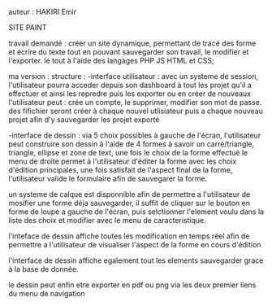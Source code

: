 auteur : HAKIRI Emir

SITE PAINT

travail demandé :
créer un site dynamique, permettant de tracé des forme et écrire du texte tout en pouvant sauvegarder son travail, le modifier et l'exporter.
le tout à l'aide des langages PHP JS HTML et CSS;

ma version :
structure :
-interface utilisateur  :
avec un systeme de session, l'utilisateur pourra acceder depuis son dashboard à tout les projet qu'il a effectuer et ainsi les repredre puis les exporter ou en créer de nouveaux
l'utilisateur peut : crée un compte, le supprimer, modifier son mot de passe.
des fifichier seront créer à chaque nouvel utlisiateur puis a chaque nouveau projet afin d'y sauvegarder les projet exporté

-interface de dessin :
via 5 choix possibles à gauche de l'écran, l'utilisateur peut construire son dessin à l'aide de 4 formes à savoir un carré/triangle, triangle, ellipse et zone de text,
une fois le choix de la forme effectué le menu de droite permet à l'utilisateur d'éditer la forme avec les choix d'édition principales, une fois satisfait de l'aspect final de la forme, l'utilisateur valide le formulaire afin de sauvegarer la forme.

un systeme de calque est disponnible afin de permettre a l'utilisateur de mosifier une forme déja sauvegarder, il suffit de cliquer sur le bouton en forme de loupe a gauche de l'écran, puis selctionner l'element voulu dans la liste des choix et modifier avec le menu de caracteristique.

l'inteface de dessin affiche toutes les modification en temps réel afin de permettre a l'utilisateur de visualiser l'aspect de la forme en cours d'édition

l'interface de dessin affiche egalement tout les elements sauvegarder grace à la base de donnée.

le dessin peut enfin etre exporter en pdf ou png via les deux premier liens du menu de navigation






